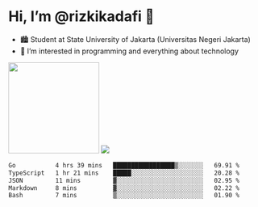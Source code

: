 # Hi, I’m @rizkikadafi 👋
- 🏙 Student at State University of Jakarta (Universitas Negeri Jakarta)
- 👀 I’m interested in programming and everything about technology
<img height="180em" src="https://github-readme-stats.vercel.app/api?username=rizkikadafi&show_icons=true&hide_border=true&&count_private=true&include_all_commits=true" />
<img src="https://github-readme-stats.vercel.app/api/top-langs/?username=rizkikadafi&show_icons=true&hide_border=true&&count_private=true&include_all_commits=true" />

<!--START_SECTION:waka-->

```txt
Go           4 hrs 39 mins   █████████████████▒░░░░░░░   69.91 %
TypeScript   1 hr 21 mins    █████░░░░░░░░░░░░░░░░░░░░   20.28 %
JSON         11 mins         ▓░░░░░░░░░░░░░░░░░░░░░░░░   02.95 %
Markdown     8 mins          ▓░░░░░░░░░░░░░░░░░░░░░░░░   02.22 %
Bash         7 mins          ▒░░░░░░░░░░░░░░░░░░░░░░░░   01.90 %
```

<!--END_SECTION:waka-->

<!---
rizkikadafi/rizkikadafi is a ✨ special ✨ repository because its `README.md` (this file) appears on your GitHub profile.
You can click the Preview link to take a look at your changes.
--->

